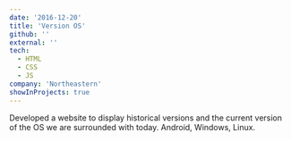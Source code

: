 ```yaml
---
date: '2016-12-20'
title: 'Version OS'
github: ''
external: ''
tech:
  - HTML
  - CSS
  - JS
company: 'Northeastern'
showInProjects: true
---
```


Developed a website to display historical versions and the current version of the OS we are surrounded with today. Android, Windows, Linux.
